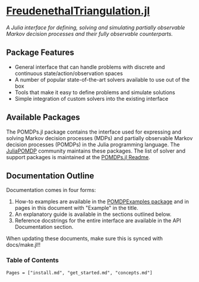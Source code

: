 # [FreudenethalTriangulation.jl](https://github.com/JuliaPOMDP/POMDPs.jl)
*A Julia interface for defining, solving and simulating partially observable Markov decision processes and their fully
observable counterparts.*

## Package Features

- General interface that can handle problems with discrete and continuous state/action/observation spaces
- A number of popular state-of-the-art solvers available to use out of the box
- Tools that make it easy to define problems and simulate solutions
- Simple integration of custom solvers into the existing interface

## Available Packages

The POMDPs.jl package contains the interface used for expressing and solving Markov decision processes (MDPs) and partially
observable Markov decision processes (POMDPs) in the Julia programming language. The
[JuliaPOMDP](https://github.com/JuliaPOMDP) community maintains these packages.
The list of solver and support packages is maintained at the [POMDPs.jl Readme](https://github.com/JuliaPOMDP/POMDPs.jl#supported-packages).

## Documentation Outline

Documentation comes in four forms:
1. How-to examples are available in the [POMDPExamples package](https://github.com/JuliaPOMDP/POMDPExamples.jl) and in pages in this document with "Example" in the title.
2. An explanatory guide is available in the sections outlined below.
3. Reference docstrings for the entire interface are available in the API Documentation section.

When updating these documents, make sure this is synced with docs/make.jl!!

### Table of Contents

```@contents
Pages = ["install.md", "get_started.md", "concepts.md"]
```
